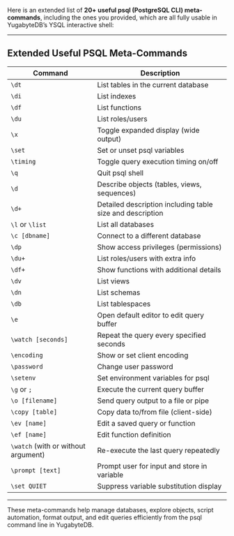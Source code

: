Here is an extended list of **20+ useful psql (PostgreSQL CLI) meta-commands**, including the ones you provided, which are all fully usable in YugabyteDB’s YSQL interactive shell:

***

## Extended Useful PSQL Meta-Commands

| Command      | Description                              |
|--------------|----------------------------------------|
| `\dt`        | List tables in the current database    |
| `\di`        | List indexes                           |
| `\df`        | List functions                        |
| `\du`        | List roles/users                     |
| `\x`         | Toggle expanded display (wide output)  |
| `\set`       | Set or unset psql variables             |
| `\timing`    | Toggle query execution timing on/off    |
| `\q`         | Quit psql shell                       |
| `\d`         | Describe objects (tables, views, sequences) |
| `\d+`        | Detailed description including table size and description |
| `\l` or `\list` | List all databases               |
| `\c [dbname]`| Connect to a different database       |
| `\dp`        | Show access privileges (permissions)  |
| `\du+`       | List roles/users with extra info       |
| `\df+`       | Show functions with additional details |
| `\dv`        | List views                            |
| `\dn`        | List schemas                         |
| `\db`        | List tablespaces                    |
| `\e`         | Open default editor to edit query buffer |
| `\watch [seconds]` | Repeat the query every specified seconds |
| `\encoding`  | Show or set client encoding           |
| `\password`  | Change user password                   |
| `\setenv`   | Set environment variables for psql     |
| `\g` or `;` | Execute the current query buffer       |
| `\o [filename]` | Send query output to a file or pipe  |
| `\copy [table]` | Copy data to/from file (client-side)   |
| `\ev [name]` | Edit a saved query or function        |
| `\ef [name]` | Edit function definition               |
| `\watch` (with or without argument) | Re-execute the last query repeatedly   |
| `\prompt [text]` | Prompt user for input and store in variable |
| `\set QUIET` | Suppress variable substitution display |

***

These meta-commands help manage databases, explore objects, script automation, format output, and edit queries efficiently from the psql command line in YugabyteDB.
